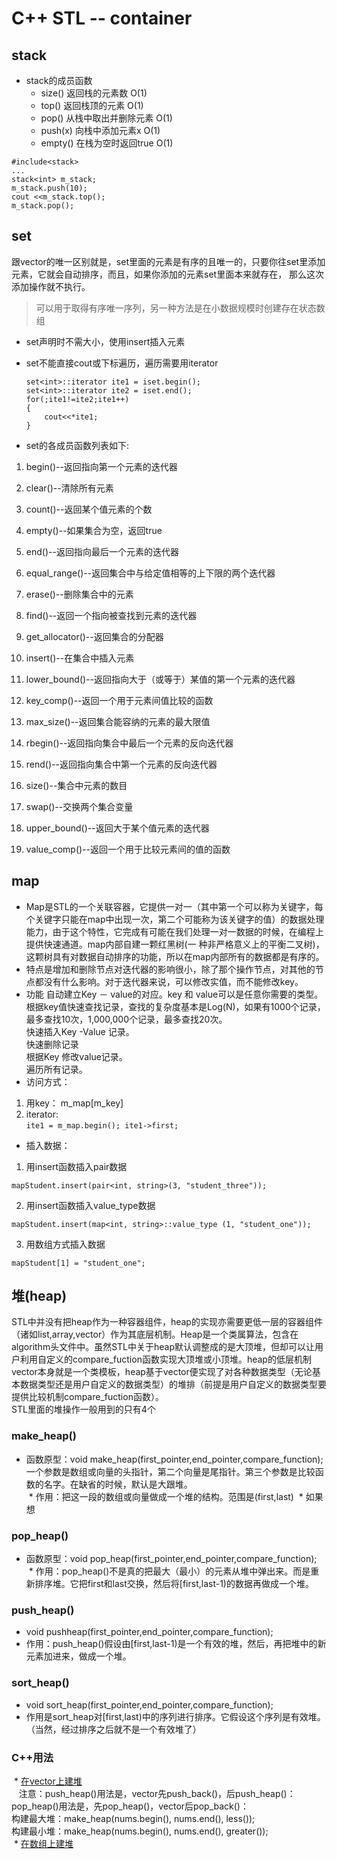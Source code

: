 # C++ STL -- container  
## stack
* stack的成员函数
  * size()	返回栈的元素数	O(1)  
  * top()	返回栈顶的元素	O(1)  
  * pop()	从栈中取出并删除元素	O(1)  
  * push(x)	向栈中添加元素x	O(1)  
  * empty()	在栈为空时返回true	O(1)  
```
#include<stack>
...
stack<int> m_stack;
m_stack.push(10);
cout <<m_stack.top();
m_stack.pop();
```
## set  
跟vector的唯一区别就是，set里面的元素是有序的且唯一的，只要你往set里添加元素，它就会自动排序，而且，如果你添加的元素set里面本来就存在，
那么这次添加操作就不执行。  
>可以用于取得有序唯一序列，另一种方法是在小数据规模时创建存在状态数组

* set声明时不需大小，使用insert插入元素
* set不能直接cout或下标遍历，遍历需要用iterator
  ```
  set<int>::iterator ite1 = iset.begin();
  set<int>::iterator ite2 = iset.end();
  for(;ite1!=ite2;ite1++)
  {
      cout<<*ite1;
  }
  ```

* set的各成员函数列表如下:

1. begin()--返回指向第一个元素的迭代器

2. clear()--清除所有元素

3. count()--返回某个值元素的个数

4. empty()--如果集合为空，返回true

5. end()--返回指向最后一个元素的迭代器

6. equal_range()--返回集合中与给定值相等的上下限的两个迭代器

7. erase()--删除集合中的元素

8. find()--返回一个指向被查找到元素的迭代器

9. get_allocator()--返回集合的分配器

10. insert()--在集合中插入元素

11. lower_bound()--返回指向大于（或等于）某值的第一个元素的迭代器

12. key_comp()--返回一个用于元素间值比较的函数

13. max_size()--返回集合能容纳的元素的最大限值

14. rbegin()--返回指向集合中最后一个元素的反向迭代器

15. rend()--返回指向集合中第一个元素的反向迭代器

16. size()--集合中元素的数目

17. swap()--交换两个集合变量

18. upper_bound()--返回大于某个值元素的迭代器

19. value_comp()--返回一个用于比较元素间的值的函数

## map
* Map是STL的一个关联容器，它提供一对一（其中第一个可以称为关键字，每个关键字只能在map中出现一次，第二个可能称为该关键字的值）的数据处理能力，由于这个特性，它完成有可能在我们处理一对一数据的时候，在编程上提供快速通道。map内部自建一颗红黑树(一 种非严格意义上的平衡二叉树)，这颗树具有对数据自动排序的功能，所以在map内部所有的数据都是有序的。
* 特点是增加和删除节点对迭代器的影响很小，除了那个操作节点，对其他的节点都没有什么影响。对于迭代器来说，可以修改实值，而不能修改key。
* 功能
  自动建立Key － value的对应。key 和 value可以是任意你需要的类型。  
  根据key值快速查找记录，查找的复杂度基本是Log(N)，如果有1000个记录，最多查找10次，1,000,000个记录，最多查找20次。  
  快速插入Key -Value 记录。  
  快速删除记录  
  根据Key 修改value记录。  
  遍历所有记录。
* 访问方式：
1. 用key： m_map[m_key]  
2. iterator:   
    `ite1 = m_map.begin(); ite1->first;`    
* 插入数据：
1. 用insert函数插入pair数据  
```
mapStudent.insert(pair<int, string>(3, "student_three")); 
```  
2. 用insert函数插入value_type数据  
```
mapStudent.insert(map<int, string>::value_type (1, "student_one")); 
```
3. 用数组方式插入数据  
```
mapStudent[1] = "student_one"; 
```

## 堆(heap)
STL中并没有把heap作为一种容器组件，heap的实现亦需要更低一层的容器组件（诸如list,array,vector）作为其底层机制。Heap是一个类属算法，包含在algorithm头文件中。虽然STL中关于heap默认调整成的是大顶堆，但却可以让用户利用自定义的compare_fuction函数实现大顶堆或小顶堆。heap的低层机制vector本身就是一个类模板，heap基于vector便实现了对各种数据类型（无论基本数据类型还是用户自定义的数据类型）的堆排（前提是用户自定义的数据类型要提供比较机制compare_fuction函数）。  
STL里面的堆操作一般用到的只有4个
### make_heap()
  * 函数原型：void make_heap(first_pointer,end_pointer,compare_function);  
    一个参数是数组或向量的头指针，第二个向量是尾指针。第三个参数是比较函数的名字。在缺省的时候，默认是大跟堆。  
  * 作用：把这一段的数组或向量做成一个堆的结构。范围是(first,last)
  * 如果想
### pop_heap()
  * 函数原型：void pop_heap(first_pointer,end_pointer,compare_function);  
  * 作用：pop_heap()不是真的把最大（最小）的元素从堆中弹出来。而是重新排序堆。它把first和last交换，然后将\[first,last-1)的数据再做成一个堆。
### push_heap()
  * void pushheap(first_pointer,end_pointer,compare_function);
  * 作用：push_heap()假设由\[first,last-1)是一个有效的堆，然后，再把堆中的新元素加进来，做成一个堆。
### sort_heap()
  * void sort_heap(first_pointer,end_pointer,compare_function);
  * 作用是sort_heap对\[first,last)中的序列进行排序。它假设这个序列是有效堆。（当然，经过排序之后就不是一个有效堆了）
### C++用法
  * [在vector上建堆](https://blog.csdn.net/mytzs123/article/details/76099380)  
    注意：push_heap()用法是，vector先push_back()，后push_heap()：  
    pop_heap()用法是，先pop_heap()，vector后pop_back()：  
    构建最大堆：make_heap(nums.begin(), nums.end(), less<int>());  
    构建最小堆：make_heap(nums.begin(), nums.end(), greater<int>());  
  * [在数组上建堆](https://blog.csdn.net/zsc2014030403015/article/details/45872737)
